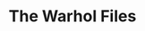 ---
ee_id: '4153'
site: '1'
type: '2'
url: 2014-024-the-warhol-files
title: The Warhol Files
year: '2014'
display_year: '2014'
medium: Essay
dims: ''
pitch: "​Text about the super fun Warhol Amiga preservation project I did (w / The
  Carnegie Museum of Art, The Andy Warhol Museum, and The Frank-Ratchye STUDIO for
  Creative Inquiry). Also covers more general thoughts on preservation / performance.
  ;-)"
ps: ''
live_url: http://artforum.com/inprint/id=46874
related: "[4103] [2012-029-andy-warhol-amiga-preservation] 2012-029 Andy Warhol Amiga
  Preservation"
youtube: ''
related_code: ''
imgs: the-warhol-files-2014-024-digital-database-ih.jpg
subheading: ''
download: ''
add_credit: ''
commission: ''
layout: things-i-made
---